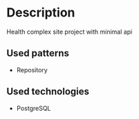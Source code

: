 # Description

Health complex site project with minimal api

## Used patterns

- Repository

## Used technologies

- PostgreSQL
